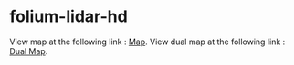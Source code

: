 # folium-lidar-hd

View map at the following link : [Map](https://thibaultdugenne.github.io/folium-lidar-hd/map.html).
View dual map at the following link : [Dual Map](https://thibaultdugenne.github.io/folium-lidar-hd/map-dual.html).